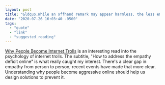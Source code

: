 ```yaml
---
layout: post
title: "&ldquo;While an offhand remark may appear harmless, the less empathic our online interactions collectively become, the greater risk we all stand of becoming trolls.&rdquo;"
date: "2020-07-26 16:03:40 -0500"
tags:
  - "quote"
  - "link"
  - "suggested_reading"
---
```


[Why People Become Internet Trolls](https://dradambell.com/why-people-become-internet-trolls/) is an interesting read into the psychology of internet trolls. The subtitle, "How to address the empathy deficit online" is what really caught my interest. There's a clear gap in empathy from person to person; recent events have made that more clear. Understanding why people become aggressive online should help us design solutions to prevent it.
